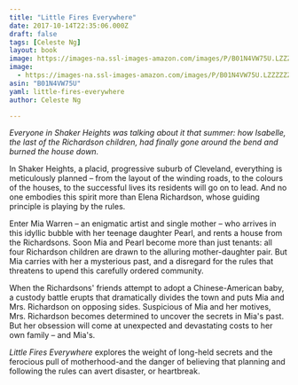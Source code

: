 ```yaml
---
title: "Little Fires Everywhere"
date: 2017-10-14T22:35:06.000Z
draft: false
tags: [Celeste Ng]
layout: book
image: https://images-na.ssl-images-amazon.com/images/P/B01N4VW75U.LZZZZZZZ.jpg
image: 
  - https://images-na.ssl-images-amazon.com/images/P/B01N4VW75U.LZZZZZZZ.jpg
asin: "B01N4VW75U"
yaml: little-fires-everywhere
author: Celeste Ng

---
```



*Everyone in Shaker Heights was talking about it that summer: how Isabelle, the last of the Richardson children, had finally gone around the bend and burned the house down.* 


In Shaker Heights, a placid, progressive suburb of Cleveland, everything is meticulously planned – from the layout of the winding roads, to the colours of the houses, to the successful lives its residents will go on to lead. And no one embodies this spirit more than Elena Richardson, whose guiding principle is playing by the rules.

Enter Mia Warren – an enigmatic artist and single mother – who arrives in this idyllic bubble with her teenage daughter Pearl, and rents a house from the Richardsons. Soon Mia and Pearl become more than just tenants: all four Richardson children are drawn to the alluring mother-daughter pair. But Mia carries with her a mysterious past, and a disregard for the rules that threatens to upend this carefully ordered community.

When the Richardsons' friends attempt to adopt a Chinese-American baby, a custody battle erupts that dramatically divides the town and puts Mia and Mrs. Richardson on opposing sides. Suspicious of Mia and her motives, Mrs. Richardson becomes determined to uncover the secrets in Mia's past. But her obsession will come at unexpected and devastating costs to her own family – and Mia's. 

*Little Fires Everywhere* explores the weight of long-held secrets and the ferocious pull of motherhood-and the danger of believing that planning and following the rules can avert disaster, or heartbreak.